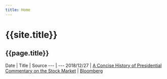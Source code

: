 ```yaml
---
title: Home
---
```


# {{site.title}}
## {{page.title}}

Date | Title | Source
--- | ---
2018/12/27 | [A Concise History of Presidential Commentary on the Stock Market](/doc/about) | [Bloomberg](https://www.bloomberg.com/news/articles/2018-12-26/a-concise-history-of-presidential-commentary-on-the-stock-market?srnd=premium)
